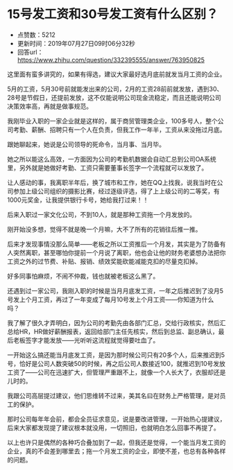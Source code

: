# 15号发工资和30号发工资有什么区别？
- 点赞数：5212
- 更新时间：2019年07月27日09时06分32秒
- 回答url：https://www.zhihu.com/question/332395555/answer/763950825
<body>
 <p data-pid="JF3jrO3O">这里面有蛮多讲究的，如果有得选，建议大家最好选月底前就发当月工资的企业。</p>
 <p data-pid="NP64PqbH">5月的工资，5月30号前就能发出来的公司，2月的工资28前前就发放，遇到30、28号是节假日，还提前发放，这不仅能说明公司现金流稳定，而且还能说明公司决策效率高，再就是做事规范。</p>
 <p data-pid="NfDvtHMX">我刚毕业入职的一家企业就是这样的，属于商贸管理类企业，100多号人，整个公司考勤、薪酬、招聘只有一个人在负责，但我工作一年半，工资从来没拖过月底。</p>
 <p data-pid="69YirgCz">跟她聊起来，她说是公司领导的死命令，当月事、当月毕。</p>
 <p data-pid="cfeCGZpD">她之所以能这么高效，一方面因为公司的考勤机数据会自动汇总到公司OA系统里，另外就是她做好考勤、工资只需要董事长签字一个流程就可以发放了。</p>
 <p data-pid="Yplq_CIY">让人感动的事，我离职半年后，换了城市和工作，她在QQ上找我，说我当时在公司参加上级公司组织的摄影比赛，经过逐级评选，得了上上级公司的二等奖，有1000元奖金，让我提供银行卡号，她给我打过来！！</p>
 <p data-pid="0gEfAkwY">后来入职过一家文化公司，不到10人，就是那种工资拖一个月发放的。</p>
 <p data-pid="A0d3npH9">刚开始没多想，觉得不就是晚一个月嘛，大不了所有的花销往后推一推。</p>
 <p data-pid="iZoiOxqc">后来才发现事情没那么简单——老板之所以工资推后一个月发，其实是为了防备有人突然离职，甚至哪怕你提前一个月说了离职，他也会让他的财务老婆想办法把你工资之外的过节费、补贴、报销、绩效奖能砍能减能克扣的尽量克扣掉。</p>
 <p data-pid="VdF2yunT">好多同事怕麻烦，不闹不仲裁，钱也就被老板这么黑了。</p>
 <p data-pid="4ufj7veg">还遇到过一家公司，我刚入职的时候是当月月底发工资，一年之后推迟到了没月5号发上个月工资，再过了一年变成了每月10号发上个月工资——你知道为什么吗？</p>
 <p data-pid="qY97qEyg">我了解了很久才弄明白，因为公司的考勤先由各部门汇总，交给行政核实，然后汇总给HR，HR做好薪酬报表，返回给部门主任先核实，然后到总监、副总确认，最后老板签字才能发放——光听听这流程就觉得要吐血了。</p>
 <p data-pid="FSDICAox">一开始这么搞还能当月底发工资，是因为那时候公司只有20多个人，后来推迟到5号，恰好是公司人数突破50的时候，再之后公司人数接近100，就推迟到10号发放工资了——公司在迅速扩大，但管理严重跟不上，就像一个人长大了，衣服却还是儿时的。</p>
 <p data-pid="tUNvPAlc">我跟公司高层提过建议，他们思维转不过来，美其名曰在财务上严格管理，是对员工的保护。</p>
 <p data-pid="zi8ISlHf">那时公司每年年会前，都会全员征求意见，说是要改进管理，一开始热心提建议，后来大家都发现提了建议根本就没用，一切照旧，也就明白怎么回事不再提了。</p>
 <p data-pid="bG2KYvM7">以上也许只是偶然的各种巧合叠加到了一起，但我还是觉得，一个能当月发工资的企业，真的不会差到哪里去；拖一个月发工资的企业，即使不差，也总有各种各样的问题。</p>
</body>